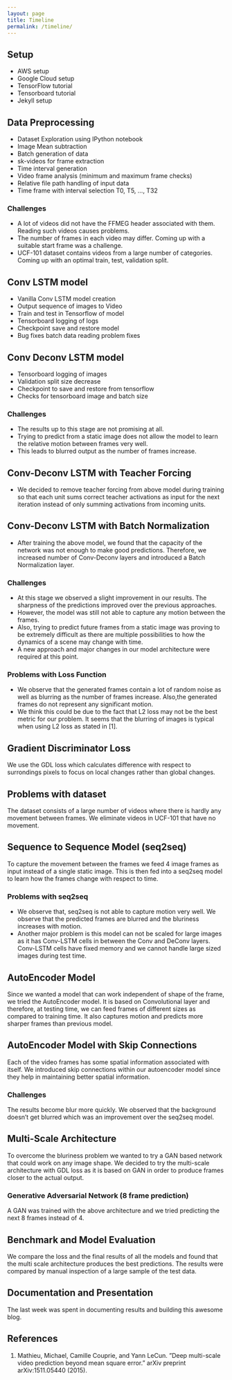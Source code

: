 ```yaml
---
layout: page
title: Timeline
permalink: /timeline/
---
```


## Setup

- AWS setup
- Google Cloud setup
- TensorFlow tutorial
- Tensorboard tutorial
- Jekyll setup

## Data Preprocessing
- Dataset Exploration using IPython notebook
- Image Mean subtraction
- Batch generation of data
- sk-videos for frame extraction
- Time interval generation
- Video frame analysis (minimum and maximum frame checks)
- Relative file path handling of input data
- Time frame with interval selection T0, T5, ..., T32

### Challenges
- A lot of videos did not have the FFMEG header associated with them. Reading such videos causes problems.
- The number of frames in each video may differ. Coming up with a suitable start frame was a challenge.
- UCF-101 dataset contains videos from a large number of categories. Coming up with an optimal train, test, validation split.

## Conv LSTM model
- Vanilla Conv LSTM model creation
- Output sequence of images to Video
- Train and test in Tensorflow of model
- Tensorboard logging of logs
- Checkpoint save and restore model
- Bug fixes batch data reading problem fixes


## Conv Deconv LSTM model
- Tensorboard logging of images
- Validation split size decrease
- Checkpoint to save and restore from tensorflow
- Checks for tensorboard image and batch size 



### Challenges
- The results up to this stage are not promising at all.
- Trying to predict from a static image does not allow the model to learn the relative motion between frames very well. 
- This leads to blurred output as the number of frames increase.

## Conv-Deconv LSTM with Teacher Forcing
- We decided to remove teacher forcing from above model during training so that each unit sums correct teacher activations as input for the next iteration instead of only summing activations from incoming units.

## Conv-Deconv LSTM with Batch Normalization
- After training the above model, we found that the capacity
 of the network was not enough to make good predictions.
 Therefore, we increased number of Conv-Deconv layers and
 introduced a Batch Normalization layer.

### Challenges
- At this stage we observed a slight improvement in our results. The sharpness of the predictions improved over the previous approaches.
- However, the model was still not able to capture any motion between the frames. 
- Also, trying to predict future frames from a static image was proving to be extremely difficult as there are multiple possibilities to how the dynamics of a scene may change with time.
- A new approach and major changes in our model architecture were required at this point.

### Problems with Loss Function
- We observe that the generated frames contain a lot of random noise as well as blurring as the number of frames increase.
Also,the generated frames do not represent any significant motion.
- We think this could be due to the fact that L2 loss may not be the best metric for our problem. It seems that the blurring
of images is typical when using L2 loss as stated in [1]. 

## Gradient Discriminator Loss 
We use the GDL loss which calculates difference with respect to surrondings pixels to focus on local changes rather than global changes.

## Problems with dataset
The dataset consists of a large number of videos where there is hardly any movement between frames. We eliminate videos in UCF-101 that have no movement.

## Sequence to Sequence Model (seq2seq)
To capture the movement between the frames we feed 4 image frames as input instead of a single static image. This is then fed into a seq2seq model to learn how the frames change with respect to time. 

### Problems with seq2seq

- We observe that, seq2seq is not able to capture motion very well. We observe that the predicted frames are blurred and the bluriness increases with motion. 
- Another major problem is this model can not be scaled for large images as it has Conv-LSTM cells in between the Conv and DeConv layers. Conv-LSTM cells have fixed memory and we cannot handle large sized images during test time.

## AutoEncoder Model 
Since we wanted a model that can work independent of shape of the frame, we tried the AutoEncoder model. It is based on Convolutional layer and therefore, at testing time, we can feed frames of different sizes as compared to training time. It also captures motion and predicts more sharper frames than previous model.

## AutoEncoder Model with Skip Connections
Each of the video frames has some spatial information associated with itself. We introduced skip connections within our autoencoder model since they help in maintaining better spatial information.

### Challenges
The results become blur more quickly. We observed that the background doesn’t get blurred which was an improvement over the seq2seq model.

## Multi-Scale Architecture
To overcome the bluriness problem we wanted to try a GAN based network that could work on any image shape. We decided to try the multi-scale architecture with GDL loss as it is based on GAN in order to produce frames closer to the actual output.
 
### Generative Adversarial Network (8 frame prediction)
A GAN was trained with the above architecture and we tried predicting the next 8 frames instead of 4. 

## Benchmark and Model Evaluation
We compare the loss and the final results of all the models and found that the multi scale architecture produces the best predictions. The results were compared by manual inspection of a large sample of the test data.

## Documentation and Presentation
The last week was spent in documenting results and building this awesome blog.

## References
1. Mathieu, Michael, Camille Couprie, and Yann LeCun. ”Deep multi-scale video prediction beyond mean square error.” arXiv preprint arXiv:1511.05440 (2015).













